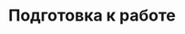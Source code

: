 ---
slug: "/post33"
title: "Подготовка к работе"
metaTitle: "Syntax Highlighting is the meta title tag for this page"
metaDescription: "This is the meta description for this page"
---